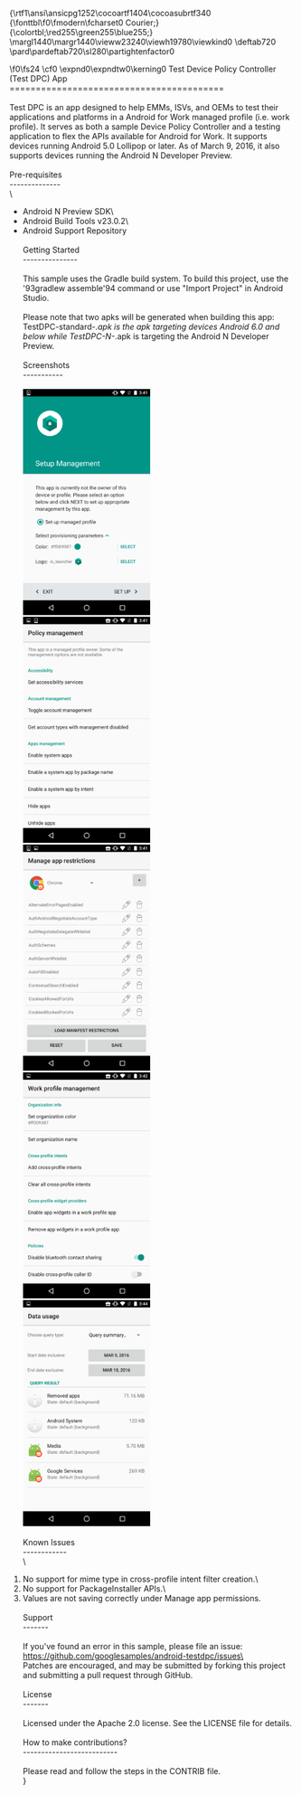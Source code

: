 {\rtf1\ansi\ansicpg1252\cocoartf1404\cocoasubrtf340
{\fonttbl\f0\fmodern\fcharset0 Courier;}
{\colortbl;\red255\green255\blue255;}
\margl1440\margr1440\vieww23240\viewh19780\viewkind0
\deftab720
\pard\pardeftab720\sl280\partightenfactor0

\f0\fs24 \cf0 \expnd0\expndtw0\kerning0
Test Device Policy Controller (Test DPC) App\
=========================================\
\
Test DPC is an app designed to help EMMs, ISVs, and OEMs to test their applications and platforms in a Android for Work managed profile (i.e. work profile). It serves as both a sample Device Policy Controller and a testing application to flex the APIs available for Android for Work. It supports devices running Android 5.0 Lollipop or later. As of March 9, 2016, it also supports devices running the Android N Developer Preview.\
\
Pre-requisites\
--------------\
\
- Android N Preview SDK\
- Android Build Tools v23.0.2\
- Android Support Repository\
\
Getting Started\
---------------\
\
This sample uses the Gradle build system. To build this project, use the \'93gradlew assemble\'94 command or use "Import Project" in Android Studio.\
\
Please note that two apks will be generated when building this app: TestDPC-standard-*.apk is the apk targeting devices Android 6.0 and below while TestDPC-N-*.apk is targeting the Android N Developer Preview.\
\
Screenshots\
-----------\
\
<img src="doc/setup.png" height="400" alt="Setup" title="Setup screen"/>\
<img src="doc/policy_management.png" height="400" alt="Policy Management" title="Home screen once the profile is setup" />\
<img src="doc/manage_app_restrictions.png" height="400" alt="Manage App Restrictions" title="Manage restrictions for apps in the work profile" />\
<img src="doc/work_profile_management.png" height="400" alt="Work Profile Management" title="Manage policies specific to the work profile" />\
<img src="doc/network_data_usage_stats.png" height="400" alt="Network Data Usage Stats" title="Analyze data usage for specific work apps or the entire profile" />\
\
Known Issues\
------------\
\
1. No support for mime type in cross-profile intent filter creation.\
2. No support for PackageInstaller APIs.\
3. Values are not saving correctly under Manage app permissions.\
\
Support\
-------\
\
If you've found an error in this sample, please file an issue:\
https://github.com/googlesamples/android-testdpc/issues\
\
Patches are encouraged, and may be submitted by forking this project and submitting a pull request through GitHub.\
\
License\
-------\
\
Licensed under the Apache 2.0 license. See the LICENSE file for details.\
\
How to make contributions?\
--------------------------\
\
Please read and follow the steps in the CONTRIB file.\
}